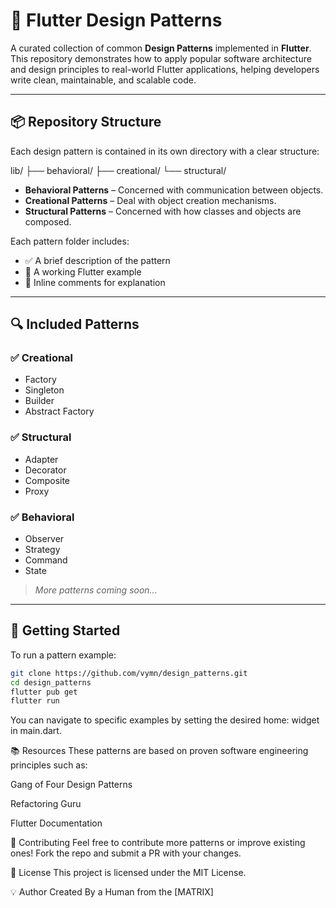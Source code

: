 # 🧠 Flutter Design Patterns

A curated collection of common **Design Patterns** implemented in **Flutter**. This repository demonstrates how to apply popular software architecture and design principles to real-world Flutter applications, helping developers write clean, maintainable, and scalable code.

---

## 📦 Repository Structure

Each design pattern is contained in its own directory with a clear structure:

lib/
├── behavioral/
├── creational/
└── structural/

- **Behavioral Patterns** – Concerned with communication between objects.
- **Creational Patterns** – Deal with object creation mechanisms.
- **Structural Patterns** – Concerned with how classes and objects are composed.

Each pattern folder includes:
- ✅ A brief description of the pattern
- 🧪 A working Flutter example
- 📄 Inline comments for explanation

---

## 🔍 Included Patterns

### ✅ Creational
- Factory
- Singleton
- Builder
- Abstract Factory

### ✅ Structural
- Adapter
- Decorator
- Composite
- Proxy

### ✅ Behavioral
- Observer
- Strategy
- Command
- State

> *More patterns coming soon...*

---

## 🚀 Getting Started

To run a pattern example:

```bash
git clone https://github.com/vymn/design_patterns.git
cd design_patterns
flutter pub get
flutter run
```
You can navigate to specific examples by setting the desired home: widget in main.dart.

📚 Resources
These patterns are based on proven software engineering principles such as:

Gang of Four Design Patterns

Refactoring Guru

Flutter Documentation

🙌 Contributing
Feel free to contribute more patterns or improve existing ones! Fork the repo and submit a PR with your changes.

📄 License
This project is licensed under the MIT License.

💡 Author
Created By a Human from the [MATRIX]